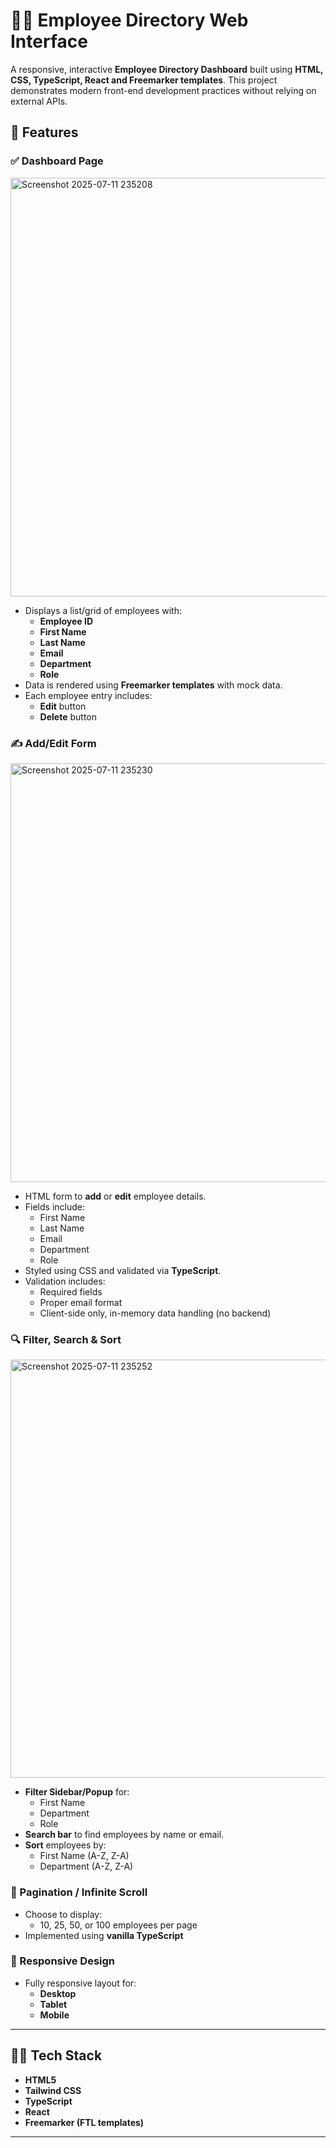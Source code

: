 # 🧑‍💼 Employee Directory Web Interface

A responsive, interactive **Employee Directory Dashboard** built using **HTML, CSS, TypeScript, React and Freemarker templates**. This project demonstrates modern front-end development practices without relying on external APIs.

## 🚀 Features

### ✅ Dashboard Page

<img width="925" height="670" alt="Screenshot 2025-07-11 235208" src="https://github.com/user-attachments/assets/15b5c229-475d-4beb-84af-f5c9bf939124" /> 

- Displays a list/grid of employees with:
  - **Employee ID**
  - **First Name**
  - **Last Name**
  - **Email**
  - **Department**
  - **Role**
- Data is rendered using **Freemarker templates** with mock data.
- Each employee entry includes:
  - **Edit** button
  - **Delete** button

### ✍️ Add/Edit Form 

<img width="895" height="670" alt="Screenshot 2025-07-11 235230" src="https://github.com/user-attachments/assets/a4978c0d-a116-4096-911a-e42d5f932e93" /> 


- HTML form to **add** or **edit** employee details.
- Fields include:
  - First Name
  - Last Name
  - Email
  - Department
  - Role
- Styled using CSS and validated via **TypeScript**.
- Validation includes:
  - Required fields
  - Proper email format
  - Client-side only, in-memory data handling (no backend)

### 🔍 Filter, Search & Sort

<img width="890" height="669" alt="Screenshot 2025-07-11 235252" src="https://github.com/user-attachments/assets/f32d895c-fa15-44e1-be2f-67cf3ece17c9" /> 


- **Filter Sidebar/Popup** for:
  - First Name
  - Department
  - Role
- **Search bar** to find employees by name or email.
- **Sort** employees by:
  - First Name (A-Z, Z-A)
  - Department (A-Z, Z-A)

### 📄 Pagination / Infinite Scroll
- Choose to display:
  - 10, 25, 50, or 100 employees per page
- Implemented using **vanilla TypeScript**

### 📱 Responsive Design
- Fully responsive layout for:
  - **Desktop**
  - **Tablet**
  - **Mobile**

---

## 🧑‍💻 Tech Stack

- **HTML5**
- **Tailwind CSS**
- **TypeScript**
- **React**
- **Freemarker (FTL templates)**

---
